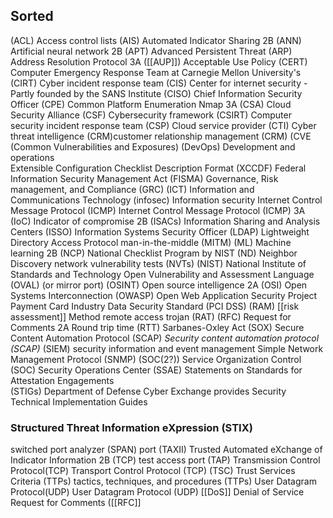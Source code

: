 ## Sorted


(ACL) Access control lists 
 (AIS) Automated Indicator Sharing  2B
 (ANN) Artificial neural network  2B
(APT) Advanced Persistent Threat 
 (ARP) Address Resolution Protocol 3A
([[AUP]]) Acceptable Use Policy 
(CERT) Computer Emergency Response Team  at Carnegie Mellon University's
(CIRT) Cyber incident response team 
(CIS) Center for internet security  - Partly founded by the SANS Institute
(CISO) Chief Information Security Officer 
(CPE) Common Platform Enumeration Nmap 3A
(CSA) Cloud Security Alliance 
(CSF) Cybersecurity framework 
(CSIRT) Computer security incident response team 
(CSP) Cloud service provider 
(CTI) Cyber threat intelligence 
(CRM)customer relationship management (CRM)
(CVE (Common Vulnerabilities and Exposures)
(DevOps) Development and operations  
  Extensible Configuration Checklist Description Format (XCCDF)
  Federal Information Security Management Act (FISMA)
 Governance, Risk management, and Compliance (GRC)
(ICT) Information and Communications Technology 
(infosec) Information security 
 Internet Control Message Protocol (ICMP)
 Internet Control Message Protocol (ICMP) 3A
(IoC) Indicator of compromise  2B
(ISACs) Information Sharing and Analysis Centers 
(ISSO) Information Systems Security Officer 
(LDAP) Lightweight Directory Access Protocol
  man-in-the-middle (MITM)
(ML) Machine learning  2B
(NCP) National Checklist Program  by NIST
(ND) Neighbor Discovery
  network vulnerability tests (NVTs)
(NIST) National Institute of Standards and Technology 
  Open Vulnerability and Assessment Language (OVAL)
 (or mirror port)
(OSINT) Open source intelligence  2A
  (OSI) Open Systems Interconnection
(OWASP) Open Web Application Security Project 
  Payment Card Industry Data Security Standard (PCI DSS)
(RAM) [[risk assessment]] Method
  remote access trojan (RAT)
(RFC) Request for Comments  2A
 Round trip time (RTT)
  Sarbanes-Oxley Act (SOX) 
  Secure Content Automation Protocol (SCAP)
  _Security content automation protocol (SCAP)_
(SIEM) security information and event management 
 Simple Network Management Protocol (SNMP)
(SOC(2?)) Service Organization Control 
(SOC) Security Operations Center 
(SSAE) Statements on Standards for Attestation Engagements  
(STIGs) Department of Defense Cyber Exchange provides Security Technical Implementation Guides 
### Structured Threat Information eXpression (STIX)
 switched port analyzer (SPAN) port 
 (TAXII) Trusted Automated eXchange of Indicator Information  2B
 (TCP)
  test access port (TAP)
 Transmission Control Protocol(TCP)
  Transport Control Protocol (TCP)
(TSC) Trust Services Criteria 
(TTPs) tactics, techniques, and procedures (TTPs)
 User Datagram Protocol(UDP)
  User Datagram Protocol (UDP)
  [[DoS]] Denial of Service
  Request for Comments ([[RFC]]
